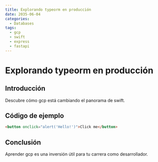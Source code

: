 ```yaml
---
title: Explorando typeorm en producción
date: 2035-06-04
categories:
  - Databases
tags:
  - gcp
  - swift
  - express
  - fastapi
---
```


# Explorando typeorm en producción

## Introducción

Descubre cómo gcp está cambiando el panorama de swift.

## Código de ejemplo

```html
<button onclick="alert('Hello!')">Click me</button>
```

## Conclusión

Aprender gcp es una inversión útil para tu carrera como desarrollador.